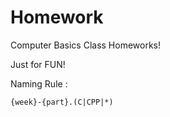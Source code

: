# Homework
Computer Basics Class Homeworks! 

Just for FUN!

Naming Rule :
	
	{week}-{part}.(C|CPP|*)